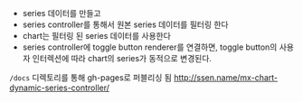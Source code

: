 - series 데이터를 만들고
- series controller를 통해서 원본 series 데이터를 필터링 한다
- chart는 필터링 된 series 데이터를 사용한다
- series controller에 toggle button renderer를 연결하면, toggle button의 사용자 인터렉션에 따라 chart의 series가 동적으로 변경된다.

`/docs` 디렉토리를 통해 gh-pages로 퍼블리싱 됨 <http://ssen.name/mx-chart-dynamic-series-controller/>
